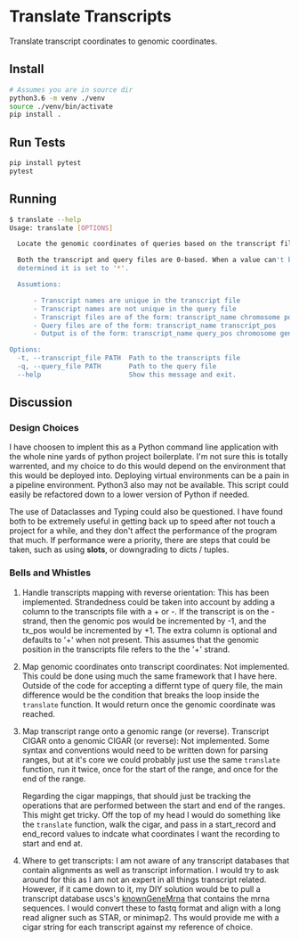 # Translate Transcripts

Translate transcript coordinates to genomic coordinates.

## Install

```bash
# Assumes you are in source dir
python3.6 -m venv ./venv
source ./venv/bin/activate
pip install .
```

## Run Tests

```bash
pip install pytest
pytest
```

## Running

```bash
$ translate --help
Usage: translate [OPTIONS]

  Locate the genomic coordinates of queries based on the transcript file.

  Both the transcript and query files are 0-based. When a value can't be
  determined it is set to '*'.

  Assumtions:

      - Transcript names are unique in the transcript file
      - Transcript names are not unique in the query file
      - Transcript files are of the form: transcript_name chromosome position cigar
      - Query files are of the form: transcript_name transcript_pos
      - Output is of the form: transcript_name query_pos chromosome genomic_pos

Options:
  -t, --transcript_file PATH  Path to the transcripts file
  -q, --query_file PATH       Path to the query file
  --help                      Show this message and exit.
```

## Discussion

### Design Choices

I have choosen to implent this as a Python command line application with the whole nine yards of python project boilerplate. I'm not sure this is totally warrented, and my choice to do this would depend on the environment that this would be deployed into. Deploying virtual environments can be a pain in a pipeline environment. Python3 also may not be available. This script could easily be refactored down to a lower version of Python if needed. 

The use of Dataclasses and Typing could also be questioned. I have found both to be extremely useful in getting back up to speed after not touch a project for a while, and they don't affect the performance of the program that much. If performance were a priority, there are steps that could be taken, such as using __slots__, or downgrading to dicts / tuples.

### Bells and Whistles

1. Handle transcripts mapping with reverse orientation:
    This has been implemented. Strandedness could be taken into account by adding a column to the transcripts file with a + or -. If the transcript is on the - strand, then the genomic pos would be incremented by -1, and the tx_pos would be incremented by +1. The extra column is optional and defaults to '+' when not present. This assumes that the genomic position in the transcripts file refers to the the '+' strand. 

2. Map genomic coordinates onto transcript coordinates:
    Not implemented. This could be done using much the same framework that I have here. Outside of the code for accepting a differnt type of query file, the main difference would be the condition that breaks the loop inside the `translate` function. It would return once the genomic coordinate was reached.

3. Map transcript range onto a genomic range (or reverse). Transcript CIGAR onto a genomic CIGAR (or reverse):
    Not implemented. Some syntax and conventions would need to be written down for parsing ranges, but at it's core we could probably just use the same `translate` function, run it twice, once for the start of the range, and once for the end of the range. 

    Regarding the cigar mappings, that should just be tracking the operations that are performed between the start and end of the ranges. This might get tricky. Off the top of my head I would do something like the `translate` function, walk the cigar, and pass in a start_record and end_record values to indcate what coordinates I want the recording to start and end at. 

4. Where to get transcripts:
    I am not aware of any transcript databases that contain alignments as well as transcript information. I would try to ask around for this as I am not an expert in all things transcript related. However, if it came down to it, my DIY solution would be to pull a transcript database uscs's [knownGeneMrna](http://hgdownload.soe.ucsc.edu/goldenPath/hg18/database/knownGeneMrna.txt.gz) that contains the mrna sequences. I would convert these to fastq format and align with a long read aligner such as STAR, or minimap2. Ths would provide me with a cigar string for each transcript against my reference of choice.
